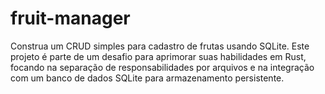 # fruit-manager
Construa um CRUD simples para cadastro de frutas usando SQLite. Este projeto é parte de um desafio para aprimorar suas habilidades em Rust, focando na separação de responsabilidades por arquivos e na integração com um banco de dados SQLite para armazenamento persistente.
